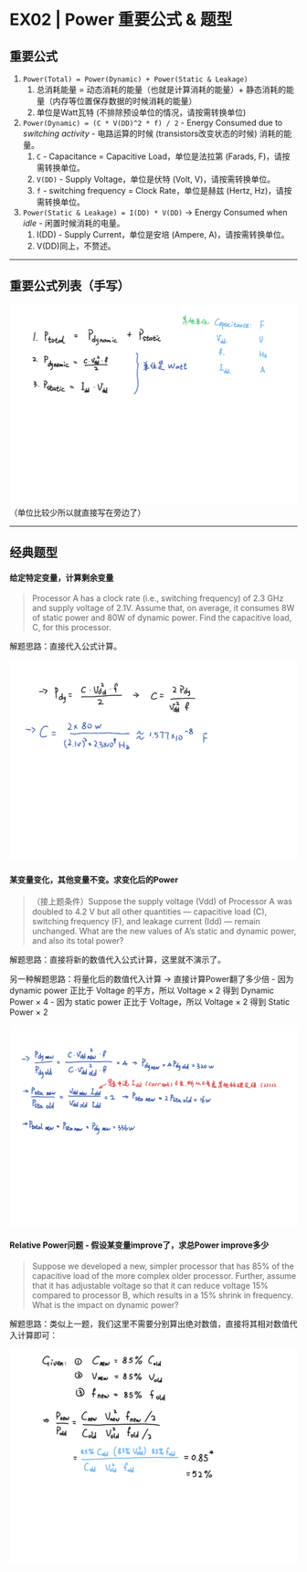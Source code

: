 # EX02 | Power 重要公式 & 题型

## 重要公式
1. `Power(Total) = Power(Dynamic) + Power(Static & Leakage)`
	1. 总消耗能量 = 动态消耗的能量（也就是计算消耗的能量）+ 静态消耗的能量（内存等位置保存数据的时候消耗的能量）
	2. 单位是Watt瓦特 (不排除预设单位的情况，请按需转换单位)
2. `Power(Dynamic) = (C * V(DD)^2 * f) / 2` - Energy Consumed due to *switching activity* - 电路运算的时候 (transistors改变状态的时候) 消耗的能量。
	1. `C` - Capacitance = Capacitive Load，单位是法拉第 (Farads, F)，请按需转换单位。
	2. `V(DD)` - Supply Voltage，单位是伏特 (Volt, V)，请按需转换单位。
	3. `f` - switching frequency = Clock Rate，单位是赫兹 (Hertz, Hz)，请按需转换单位。
3. `Power(Static & Leakage) = I(DD) * V(DD)` -> Energy Consumed when *idle* - 闲置时候消耗的电量。
	1. I(DD) - Supply Current，单位是安培 (Ampere, A)，请按需转换单位。
	2. V(DD)同上，不赘述。
- - - -
## 重要公式列表（手写）
![](EX02%20%7C%20Power%20%E9%87%8D%E8%A6%81%E5%85%AC%E5%BC%8F%20&%20%E9%A2%98%E5%9E%8B/bear_sketch@2x.png)
（单位比较少所以就直接写在旁边了）
- - - -
## 经典题型
#### 给定特定变量，计算剩余变量
> Processor A has a clock rate (i.e., switching frequency) of 2.3 GHz and supply voltage of 2.1V. Assume that, on average, it consumes 8W of static power and 80W of dynamic power. Find the capacitive load, C, for this processor.

解题思路：直接代入公式计算。

![](EX02%20%7C%20Power%20%E9%87%8D%E8%A6%81%E5%85%AC%E5%BC%8F%20&%20%E9%A2%98%E5%9E%8B/bear_sketch@2x%202.png)

#### 某变量变化，其他变量不变。求变化后的Power
> （接上题条件）Suppose the supply voltage (Vdd) of Processor A was doubled to 4.2 V but all other quantities — capacitive load (C), switching frequency (F), and leakage current (Idd) — remain unchanged. What are the new values of A’s static and dynamic power, and also its total power?  

解题思路：直接将新的数值代入公式计算，这里就不演示了。

另一种解题思路：将量化后的数值代入计算 -> 直接计算Power翻了多少倍
	- 因为 dynamic power 正比于 Voltage 的平方，所以 Voltage × 2 得到 Dynamic Power × 4
	- 因为 static power 正比于 Voltage，所以 Voltage × 2 得到 Static Power × 2

![](EX02%20%7C%20Power%20%E9%87%8D%E8%A6%81%E5%85%AC%E5%BC%8F%20&%20%E9%A2%98%E5%9E%8B/bear_sketch@2x%203.png)

#### Relative Power问题 - 假设某变量improve了，求总Power improve多少
> Suppose we developed a new, simpler processor that has 85% of the capacitive load of the more complex older processor. Further, assume that it has adjustable voltage so that it can reduce voltage 15% compared to processor B, which results in a 15% shrink in frequency. What is the impact on dynamic power?   

解题思路：类似上一题，我们这里不需要分别算出绝对数值，直接将其相对数值代入计算即可：

![](EX02%20%7C%20Power%20%E9%87%8D%E8%A6%81%E5%85%AC%E5%BC%8F%20&%20%E9%A2%98%E5%9E%8B/bear_sketch@2x%204.png)
